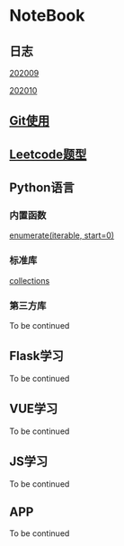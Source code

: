 # NoteBook

## 日志

[202009](journal/202009.md)

[202010](journal/202010.md)

## [Git使用](git/tutorial.md)

## [Leetcode题型](leetcode/readme.md)

## Python语言

### 内置函数
[enumerate(iterable, start=0)](python/enumerate.md)


### 标准库

[collections](python/collections.md)

### 第三方库

To be continued

## Flask学习

To be continued

## VUE学习

To be continued

## JS学习

To be continued

## APP

To be continued
